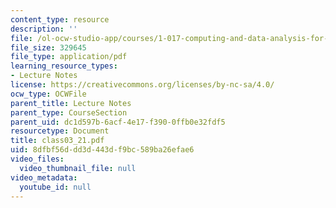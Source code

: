 ```yaml
---
content_type: resource
description: ''
file: /ol-ocw-studio-app/courses/1-017-computing-and-data-analysis-for-environmental-applications-fall-2003/8dfbf56ddd3d443df9bc589ba26efae6_class03_21.pdf
file_size: 329645
file_type: application/pdf
learning_resource_types:
- Lecture Notes
license: https://creativecommons.org/licenses/by-nc-sa/4.0/
ocw_type: OCWFile
parent_title: Lecture Notes
parent_type: CourseSection
parent_uid: dc1d597b-6acf-4e17-f390-0ffb0e32fdf5
resourcetype: Document
title: class03_21.pdf
uid: 8dfbf56d-dd3d-443d-f9bc-589ba26efae6
video_files:
  video_thumbnail_file: null
video_metadata:
  youtube_id: null
---
```

